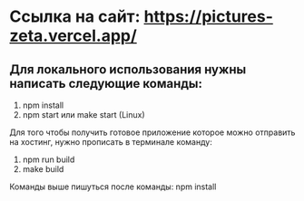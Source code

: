 # Ссылка на сайт: https://pictures-zeta.vercel.app/

Для локального использования нужны написать следующие команды:
---
1. npm install
2. npm start или make start (Linux)

Для того чтобы получить готовое приложение которое можно отправить на хостинг, нужно прописать в терминале команду:
1. npm run build
2. make build 

Команды выше пишуться после команды: npm install
